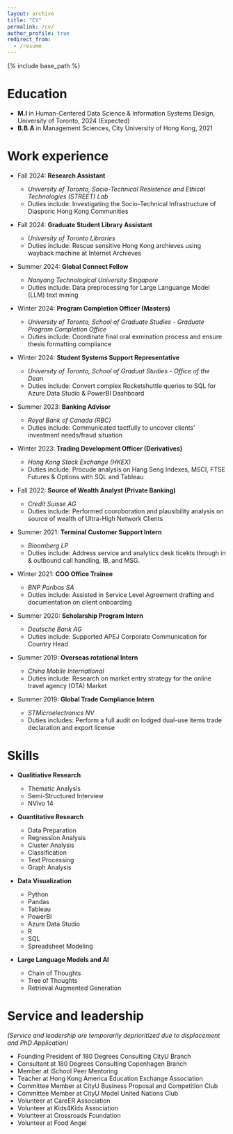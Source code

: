 ```yaml
---
layout: archive
title: "CV"
permalink: /cv/
author_profile: true
redirect_from:
  - /resume
---
```


{% include base_path %}

Education
======
* **M.I** in Human-Centered Data Science & Information Systems Design, University of Toronto, 2024 (Expected)
* **B.B.A** in Management Sciences, City University of Hong Kong, 2021

Work experience
======
* Fall 2024: **Research Assistant**
  * *University of Toronto, Socio-Technical Resistence and Ethical Technologies (STREET) Lab*
  * Duties include: Investigating the Socio-Technical Infrastructure of Diasporic Hong Kong Communities

* Fall 2024: **Graduate Student Library Assistant**
  * *University of Toronto Libraries*
  * Duties include: Rescue sensitive Hong Kong archieves using wayback machine at Internet Archieves

* Summer 2024: **Global Connect Fellow**
  * *Nanyang Technological University Singapore*
  * Duties include: Data preprocessing for Large Languange Model (LLM) text mining

* Winter 2024: **Program Completion Officer (Masters)**
  * *University of Toronto, School of Graduate Studies - Graduate Program Completion Office*
  * Duties include: Coordinate final oral exmination process and ensure thesis formatting compliance

* Winter 2024: **Student Systems Support Representative**
  * *University of Toronto, School of Graduat Studies -  Office of the Dean*
  * Duties include: Convert complex Rocketshuttle queries to SQL for Azure Data Studio & PowerBI Dashboard

* Summer 2023: **Banking Advisor**
  * *Royal Bank of Canada (RBC)*
  * Duties include: Communicated tactfully to uncover clients' investment needs/fraud situation

* Winter 2023: **Trading Development Officer (Derivatives)** 
  * *Hong Kong Stock Exchange (HKEX)*
  * Duties include: Procude analysis on Hang Seng Indexes, MSCI, FTSE Futures & Options with SQL and Tableau

* Fall 2022: **Source of Wealth Analyst (Private Banking)**
  * *Credit Suisse AG*
  * Duties include: Performed cooroboration and plausibility analysis on source of wealth of Ultra-High Network Clients

* Summer 2021: **Terminal Customer Support Intern**
  * *Bloomberg LP*
  * Duties include: Address service and analytics desk ticekts through in & outbound call handling, IB, and MSG. 

* Winter 2021: **COO Office Trainee**
  * *BNP Paribas SA*
  * Duties include: Assisted in Service Level Agreement drafting and documentation on client onboarding

* Summer 2020: **Scholarship Program Intern**
  * *Deutsche Bank AG*
  * Duties include: Supported APEJ Corporate Communication for Country Head

* Summer 2019: **Overseas rotational Intern**
  * *China Mobile International*
  * Duties include: Research on market entry strategy for the online travel agency (OTA) Market <br/>

* Summer 2019: **Global Trade Compliance Intern**
  * *STMicroelectronics NV*
  * Duties includes: Perform a full audit on lodged dual-use items trade declaration and export license

Skills
======
* **Qualitiative Research**
  * Thematic Analysis
  * Semi-Structured Interview
  * NVivo 14 

* **Quantitative Research**
  * Data Preparation
  * Regression Analysis
  * Cluster Analysis
  * Classification
  * Text Processing
  * Graph Analysis 

* **Data Visualization**
  * Python
  * Pandas
  * Tableau
  * PowerBI
  * Azure Data Studio
  * R
  * SQL
  * Spreadsheet Modeling 

* **Large Language Models and AI**
  * Chain of Thoughts
  * Tree of Thoughts
  * Retrieval Augmented Generation

Service and leadership
======
*(Service and leadership are temporarily deprioritized due to displacement and PhD Application)*

* Founding President of 180 Degrees Consulting CityU Branch
* Consultant at 180 Degrees Consulting Copenhagen Branch
* Member at iSchool Peer Mentoring 
* Teacher at Hong Kong America Education Exchange Association 
* Committee Member at CityU Business Proposal and Competition Club
* Committee Member at CityU Model United Nations Club 
* Volunteer at CareER Association
* Volunteer at Kids4Kids Association
* Volunteer at Crossroads Foundation
* Volunteer at Food Angel
